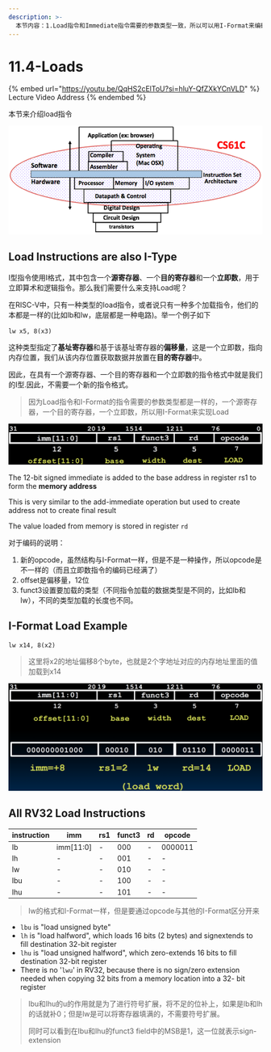 ```yaml
---
description: >-
  本节内容：1.Load指令和Immediate指令需要的参数类型一致，所以可以用I-Format来编码Load指令；2.Load指令编码的例子；3.所有的Load指令的编码结果，没有lwu指令；
---
```


# 11.4-Loads

{% embed url="https://youtu.be/QqHS2cElToU?si=hluY-QfZXkYCnVLD" %}
Lecture Video Address
{% endembed %}

本节来介绍load指令

![image-20240525214016202](../.image/image-20240525214016202.png)

## Load Instructions are also I-Type

I型指令使用I格式，其中包含一个**源寄存器**、一个**目的寄存器**和一个**立即数**，用于立即算术和逻辑指令。那么我们需要什么来支持Load呢？

在RISC-V中，只有一种类型的load指令，或者说只有一种多个加载指令，他们的本都是一样的(比如lb和lw，底层都是一种电路)。举一个例子如下

```assembly
lw x5, 8(x3)
```

这种类型指定了**基址寄存器**和基于该基址寄存器的**偏移量**，这是一个立即数，指向内存位置，我们从该内存位置获取数据并放置在**目的寄存器**中。

因此，在具有一个源寄存器、一个目的寄存器和一个立即数的指令格式中就是我们的I型.因此，不需要一个新的指令格式。

> 因为Load指令和I-Format的指令需要的参数类型都是一样的，一个源寄存器，一个目的寄存器，一个立即数，所以用I-Format来实现Load

![image-20240607095305200](.image/image-20240607095305200.png)

The 12-bit signed immediate is added to the base address in register rs1 to form the **memory address**

This is very similar to the add-immediate operation but used to create address not to create final result

The value loaded from memory is stored in register `rd`

对于编码的说明：

1. 新的opcode，虽然结构与I-Format一样，但是不是一种操作，所以opcode是不一样的（而且立即数指令的编码已经满了）
2. offset是偏移量，12位
3. funct3设置要加载的类型（不同指令加载的数据类型是不同的，比如lb和lw），不同的类型加载的长度也不同。

## I-Format Load Example

```assembly
lw x14, 8(x2)
```

> 这里将x2的地址偏移8个byte，也就是2个字地址对应的内存地址里面的值加载到x14

![load format](.image/image-20240607095510665.png)

## All RV32 Load Instructions

| instruction | imm        | rs1 | funct3 | rd | opcode  |
| ----------- | ---------- | --- | ------ | -- | ------- |
| lb          | imm\[11:0] | -   | 000    | -  | 0000011 |
| lh          | -          | -   | 001    | -  | -       |
| lw          | -          | -   | 010    | -  | -       |
| lbu         | -          | -   | 100    | -  | -       |
| lhu         | -          | -   | 101    | -  | -       |

> lw的格式和I-Format一样，但是要通过opcode与其他的I-Format区分开来

* `lbu` is "load unsigned byte"
* `lh` is "load halfword", which loads 16 bits (2 bytes) and signextends to fill destination 32-bit register
* `lhu` is "load unsigned halfword", which zero-extends 16 bits to fill destination 32-bit register
* There is no '`lwu`' in RV32, because there is no sign/zero extension needed when copying 32 bits from a memory location into a 32- bit register

> lbu和lhu的u的作用就是为了进行符号扩展，将不足的位补上，如果是lb和lh的话就补0；但是lw是可以将寄存器填满的，不需要符号扩展。
>
> 同时可以看到在lbu和lhu的funct3 field中的MSB是1，这一位就表示sign-extension
